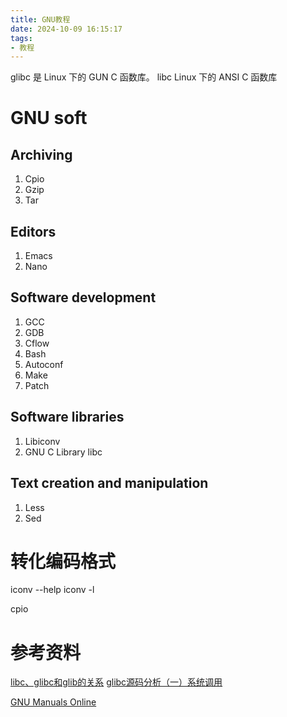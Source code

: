 ```yaml
---
title: GNU教程
date: 2024-10-09 16:15:17
tags:
- 教程
---
```


glibc  是 Linux 下的 GUN C 函数库。
libc Linux 下的 ANSI C 函数库

# GNU soft
## Archiving  
1. Cpio
2. Gzip
3. Tar

## Editors  
1. Emacs 
2. Nano

## Software development 
1. GCC
2. GDB
3. Cflow
4. Bash
5. Autoconf
6. Make
7. Patch

## Software libraries
1. Libiconv
2. GNU C Library libc

## Text creation and manipulation 
1. Less
2. Sed


# 转化编码格式
iconv --help
iconv -l

cpio

# 参考资料
[libc、glibc和glib的关系](https://blog.csdn.net/yasi_xi/article/details/9899599)
[glibc源码分析（一）系统调用](https://zhuanlan.zhihu.com/p/28984642)

[GNU Manuals Online](https://www.gnu.org/manual/manual.html)
